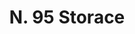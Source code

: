 ---
title: "N. 95 Storace"
permalink: "/edition/plant095/"
plant-name: "N. 95"
plant-number: "095"
plant-xml: "/assets/xml/plant095.xml"
plant-img1: "/assets/img/plant095_verso.jpg"
plant-img2: "/assets/img/plant095.jpg"
plant-title: "N. 95 Storace"
plant-taxon-link: "http://www.worldfloraonline.org/taxon/wfo-0000492654"
plant-taxon-content: "[Styrax officinale L.]"
layout: single-xml
---